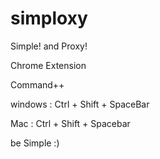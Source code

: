 # simploxy

Simple! and Proxy! 

Chrome Extension

Command++

windows : Ctrl + Shift + SpaceBar

Mac : Ctrl + Shift + Spacebar



be Simple :)
